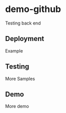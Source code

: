 # demo-github

Testing back end

## Deployment

Example

## Testing

More Samples

## Demo

More demo
